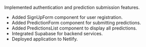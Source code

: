 Implemented authentication and prediction submission features.

- Added SignUpForm component for user registration.
- Added PredictionForm component for submitting predictions.
- Added PredictionsList component to display all predictions.
- Integrated Supabase for backend services.
- Deployed application to Netlify.
